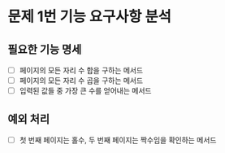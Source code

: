 # 문제 1번 기능 요구사항 분석

## 필요한 기능 명세
- [ ] 페이지의 모든 자리 수 합을 구하는 메서드
- [ ] 페이지의 모든 자리 수 곱을 구하는 메서드
- [ ] 입력된 값들 중 가장 큰 수를 얻어내는 메서드
 
## 예외 처리
- [ ] 첫 번째 페이지는  홀수, 두 번째 페이지는 짝수임을 확인하는 메서드
